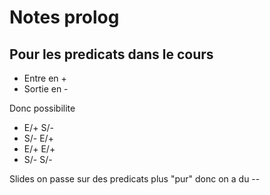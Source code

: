 # Notes prolog


## Pour les predicats dans le cours

- Entre en +
- Sortie en -

Donc possibilite

- E/+ S/-
- S/- E/+
- E/+ E/+
- S/- S/-

Slides on passe sur des predicats plus "pur" donc on a du --  
 